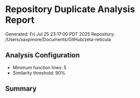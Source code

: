 # Repository Duplicate Analysis Report

Generated: Fri Jul 25 23:17:00 PDT 2025
Repository: /Users/xaxpmore/Documents/GitHub/zeta-reticula

## Analysis Configuration
- Minimum function lines: 5
- Similarity threshold: 90%

## Summary

